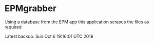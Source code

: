 # EPMgrabber
Using a database from the EPM app this application scrapes the files as required


Latest backup: Sun Oct 6 19:16:01 UTC 2019
